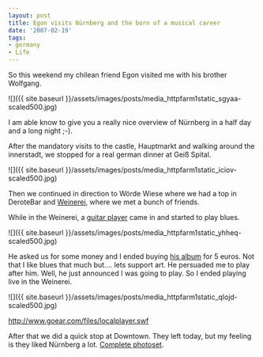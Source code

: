```yaml
---
layout: post
title: Egon visits Nürnberg and the born of a musical career
date: '2007-02-19'
tags:
- germany
- Life
---
```


So this weekend my chilean friend Egon visited me with his brother Wolfgang.

 ![]({{ site.baseurl }}/assets/images/posts/media_httpfarm1static_sgyaa-scaled500.jpg)

I am able know to give you a really nice overview of Nürnberg in a half day and a long night ;-).

After the mandatory visits to the castle, Hauptmarkt and walking around the innerstadt, we stopped for a real german dinner at Geiß Spital.

 ![]({{ site.baseurl }}/assets/images/posts/media_httpfarm1static_iciov-scaled500.jpg)

Then we continued in direction to Wörde Wiese where we had a top in DeroteBar and [Weinerei][4], where we met a bunch of friends.

While in the Weinerei, a [guitar player][1] came in and started to play blues.

 ![]({{ site.baseurl }}/assets/images/posts/media_httpfarm1static_yhheq-scaled500.jpg)

He asked us for some money and I ended buying [his album][2] for 5 euros. Not that I like blues that much but.... lets support art. He persuaded me to play after him. Well, he just announced I was going to play. So I ended playing live in the Weinerei.

 ![]({{ site.baseurl }}/assets/images/posts/media_httpfarm1static_qlojd-scaled500.jpg)

http://www.goear.com/files/localplayer.swf

After that we did a quick stop at Downtown. They left today, but my feeling is they liked Nürnberg a lot. [Complete photoset][5].

[1]: http://www.richardsmerin.com  
 [2]: http://www.richardsmerin.com/cd_08.html  
 [3]: http://www.richardsmerin.com/bilder/cover08.jpg  
 [4]: http://www.weinerei.de/  
 [5]: http://www.flickr.com/photos/duncanmac-vicar/sets/72157594542469747/

